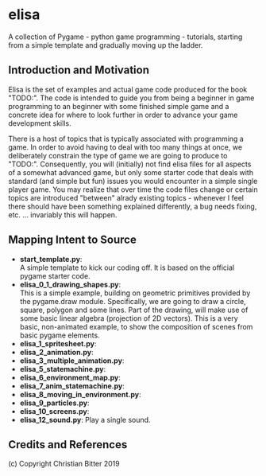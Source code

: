 # elisa
A collection of Pygame - python game programming - tutorials, starting from a simple template and gradually moving up the ladder.

## Introduction and Motivation

Elisa is the set of examples and actual game code produced for the book "TODO:". The code is intended to guide you from being a beginner
in game programming to an beginner with some finished simple game and a concrete idea for where to look further in order to advance your
game development skills.

There is a host of topics that is typically associated with programming a game. In order to avoid
having to deal with too many things at once, we deliberately constrain the type of game we are going to produce to 
"TODO:". Consequently, you will (initially) not find elisa files for all aspects of a somewhat advanced game, but only
some starter code that deals with standard (and simple but fun) issues you would encounter in a simple single player game. You may realize that over time the code files change or certain topics are introduced "between" alrady existing topics - whenever I feel there should have been something explained differently, a bug needs fixing, etc. ... invariably this will happen.

## Mapping Intent to Source

- **start_template.py**:  
A simple template to kick our coding off. It is based on the official pygame starter code.
- **elisa_0_1_drawing_shapes.py**:  
This is a simple example, building on geometric primitives provided by the pygame.draw module. Specifically, we are going to draw a circle, square, polygon and some lines. Part of the drawing, will make use of some basic linear algebra (projection of 2D vectors). This is a very basic, non-animated example, to show the composition of scenes from basic pygame elements.
- **elisa_1_spritesheet.py**:
- **elisa_2_animation.py**:
- **elisa_3_multiple_animation.py**:
- **elisa_5_statemachine.py**:
- **elisa_6_environment_map.py**:
- **elisa_7_anim_statemachine.py**:
- **elisa_8_moving_in_environment.py**:
- **elisa_9_particles.py**:
- **elisa_10_screens.py**:
- **elisa_12_sound.py**:
Play a single sound.

## Credits and References

(c) Copyright Christian Bitter 2019
